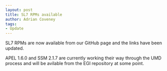 ```yaml
---
layout: post
title: SL7 RPMs available
author: Adrian Coveney
tags:
- Update
---
```


SL7 RPMs are now available from our GitHub page and the links have been updated.

APEL 1.6.0 and SSM 2.1.7 are currently working their way through the UMD process
and will be avilable from the EGI repository at some point.

